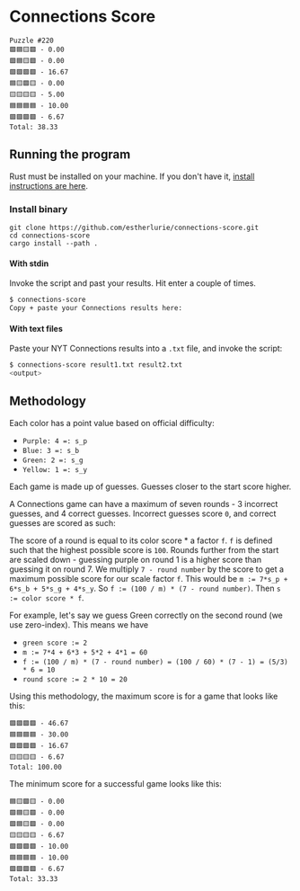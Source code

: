 # Connections Score
```
Puzzle #220
🟩🟦🟨🟪 - 0.00
🟩🟦🟨🟩 - 0.00
🟩🟩🟩🟩 - 16.67
🟦🟨🟪🟨 - 0.00
🟨🟨🟨🟨 - 5.00
🟦🟦🟦🟦 - 10.00
🟪🟪🟪🟪 - 6.67
Total: 38.33
```
## Running the program
Rust must be installed on your machine. If you don't have it, [install instructions are here](https://www.rust-lang.org/tools/install).

### Install binary
```
git clone https://github.com/estherlurie/connections-score.git
cd connections-score
cargo install --path .
```

#### With stdin
Invoke the script and past your results. Hit enter a couple of times.
```sh
$ connections-score
Copy + paste your Connections results here:
```

#### With text files
Paste your NYT Connections results into a `.txt` file, and invoke the script:
```sh
$ connections-score result1.txt result2.txt
<output>
```

## Methodology
Each color has a point value based on official difficulty:
- `Purple: 4 =: s_p`
- `Blue: 3 =: s_b`
- `Green: 2 =: s_g`
- `Yellow: 1 =: s_y`

Each game is made up of guesses. Guesses closer to the start score higher.

A Connections game can have a maximum of seven rounds - 3 incorrect guesses, and 4 correct guesses.
Incorrect guesses score `0`, and correct guesses are scored as such:

The score of a round is equal to its color score * a factor `f`. 
`f` is defined such that the highest possible score is `100`.
Rounds further from the start are scaled down - guessing purple on round 1 is a higher score than guessing it on round 7.
We multiply `7 - round number` by the score to get a maximum possible score for our scale factor `f`.
This would be `m := 7*s_p + 6*s_b + 5*s_g + 4*s_y`.
So `f := (100 / m) * (7 - round number)`.
Then `s := color score * f`.

For example, let's say we guess Green correctly on the second round (we use zero-index). 
This means we have
- `green score := 2`
- `m := 7*4 + 6*3 + 5*2 + 4*1 = 60`
- `f := (100 / m) * (7 - round number) = (100 / 60) * (7 - 1) = (5/3) * 6 = 10`
- `round score := 2 * 10 = 20`

Using this methodology, the maximum score is for a game that looks like this:
```
🟪🟪🟪🟪 - 46.67
🟦🟦🟦🟦 - 30.00
🟩🟩🟩🟩 - 16.67
🟨🟨🟨🟨 - 6.67
Total: 100.00
```

The minimum score for a successful game looks like this:
```
🟦🟨🟪🟨 - 0.00
🟩🟦🟨🟪 - 0.00
🟩🟦🟨🟩 - 0.00
🟨🟨🟨🟨 - 6.67
🟩🟩🟩🟩 - 10.00
🟦🟦🟦🟦 - 10.00
🟪🟪🟪🟪 - 6.67
Total: 33.33
```
